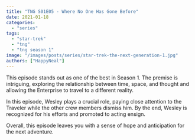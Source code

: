 ```yaml
---
title: "TNG S01E05 - Where No One Has Gone Before"
date: 2021-01-18
categories:
  - "series"
tags:
  - "star-trek"
  - "tng"
  - "tng season 1"
image: "/images/posts/series/star-trek-the-next-generation-1.jpg"
authors: ["HappyNeal"]
---
```


This episode stands out as one of the best in Season 1. The premise is intriguing, exploring the relationship between time, space, and thought and allowing the Enterprise to travel to a different reality.

In this episode, Wesley plays a crucial role, paying close attention to the Traveler while the other crew members dismiss him. By the end, Wesley is recognized for his efforts and promoted to acting ensign.

Overall, this episode leaves you with a sense of hope and anticipation for the next adventure.
